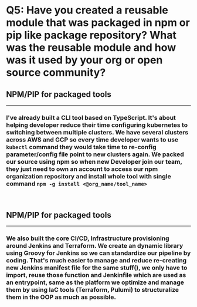 # Q5: Have you created a reusable module that was packaged in npm or pip like package repository? What was the reusable module and how was it used by your org or open source community?

## NPM/PIP for packaged tools
---
### I've already built a CLI tool based on TypeScript. It's about helping developer reduce their time configuring kubernetes to switching between multiple clusters. We have several clusters across AWS and GCP so every time developer wants to use `kubectl` command they would take time to re-config parameter/config file point to new clusters again. We packed our source using npm so when new Developer join our team, they just need to own an account to access our npm organization repository and install whole tool with single command `npm -g install <@org_name/tool_name>` 
<br/>

## NPM/PIP for packaged tools
---
### We also built the core CI/CD, Infrastructure provisioning around Jenkins and Terraform. We create an dynamic library using Groovy for Jenkins so we can standardize our pipeline by coding. That's much easier to manage and reduce re-creating new Jenkins manifest file for the same stuff(), we only have to import, reuse those function and Jenkinfile which are used as an entrypoint, same as the platform we optimize and manage them by using IaC tools (Terraform, Pulumi) to structuralize them in the OOP as much as possible.